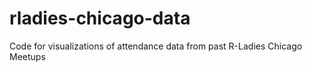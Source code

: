 # rladies-chicago-data
Code for visualizations of attendance data from past R-Ladies Chicago Meetups
